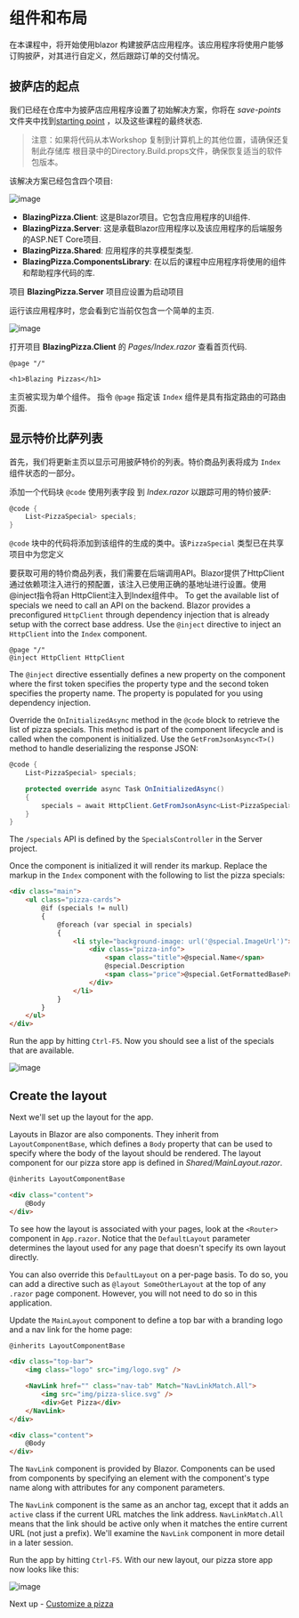 # 组件和布局

在本课程中，将开始使用blazor 构建披萨店应用程序。该应用程序将使用户能够订购披萨，对其进行自定义，然后跟踪订单的交付情况。

## 披萨店的起点

我们已经在仓库中为披萨店应用程序设置了初始解决方案，你将在 *save-points* 文件夹中找到[starting point](../save-points/00-get-started) ，以及这些课程的最终状态.

> 注意：如果将代码从本Workshop 复制到计算机上的其他位置，请确保还复制此存储库 根目录中的Directory.Build.props文件，确保恢复适当的软件包版本。

该解决方案已经包含四个项目:

![image](https://user-images.githubusercontent.com/1874516/77238114-e2072780-6b8a-11ea-8e44-de6d7910183e.png)


- **BlazingPizza.Client**: 这是Blazor项目。它包含应用程序的UI组件.
- **BlazingPizza.Server**: 这是承载Blazor应用程序以及该应用程序的后端服务的ASP.NET Core项目.
- **BlazingPizza.Shared**: 应用程序的共享模型类型.
- **BlazingPizza.ComponentsLibrary**: 在以后的课程中应用程序将使用的组件和帮助程序代码的库.

项目 **BlazingPizza.Server** 项目应设置为启动项目

运行该应用程序时，您会看到它当前仅包含一个简单的主页.

![image](https://user-images.githubusercontent.com/1874516/77238160-25fa2c80-6b8b-11ea-8145-e163a9f743fe.png)

打开项目 **BlazingPizza.Client** 的 *Pages/Index.razor*  查看首页代码.

```
@page "/"

<h1>Blazing Pizzas</h1>
```

主页被实现为单个组件。 指令 `@page` 指定该 `Index` 组件是具有指定路由的可路由页面.

## 显示特价比萨列表

首先，我们将更新主页以显示可用披萨特价的列表。特价商品列表将成为 `Index` 组件状态的一部分。 

添加一个代码块  `@code` 使用列表字段 到 *Index.razor* 以跟踪可用的特价披萨:

```csharp
@code {
    List<PizzaSpecial> specials;
}
```

`@code` 块中的代码将添加到该组件的生成的类中。该`PizzaSpecial` 类型已在共享项目中为您定义 

要获取可用的特价商品列表，我们需要在后端调用API。Blazor提供了HttpClient通过依赖项注入进行的预配置，该注入已使用正确的基地址进行设置。使用@inject指令将an HttpClient注入到Index组件中。
To get the available list of specials we need to call an API on the backend. Blazor provides a preconfigured `HttpClient` through dependency injection that is already setup with the correct base address. Use the `@inject` directive to inject an `HttpClient` into the `Index` component.

```
@page "/"
@inject HttpClient HttpClient
```

The `@inject` directive essentially defines a new property on the component where the first token specifies the property type and the second token specifies the property name. The property is populated for you using dependency injection.

Override the `OnInitializedAsync` method in the `@code` block to retrieve the list of pizza specials. This method is part of the component lifecycle and is called when the component is initialized. Use the `GetFromJsonAsync<T>()` method to handle deserializing the response JSON:

```csharp
@code {
    List<PizzaSpecial> specials;

    protected override async Task OnInitializedAsync()
    {
        specials = await HttpClient.GetFromJsonAsync<List<PizzaSpecial>>("specials");
    }
}
```

The `/specials` API is defined by the `SpecialsController` in the Server project.

Once the component is initialized it will render its markup. Replace the markup in the `Index` component with the following to list the pizza specials:

```html
<div class="main">
    <ul class="pizza-cards">
        @if (specials != null)
        {
            @foreach (var special in specials)
            {
                <li style="background-image: url('@special.ImageUrl')">
                    <div class="pizza-info">
                        <span class="title">@special.Name</span>
                        @special.Description
                        <span class="price">@special.GetFormattedBasePrice()</span>
                    </div>
                </li>
            }
        }
    </ul>
</div>
```

Run the app by hitting `Ctrl-F5`. Now you should see a list of the specials that are available.

![image](https://user-images.githubusercontent.com/1874516/77239386-6c558880-6b97-11ea-9a14-83933146ba68.png)


## Create the layout

Next we'll set up the layout for the app. 

Layouts in Blazor are also components. They inherit from `LayoutComponentBase`, which defines a `Body` property that can be used to specify where the body of the layout should be rendered. The layout component for our pizza store app is defined in *Shared/MainLayout.razor*.

```html
@inherits LayoutComponentBase

<div class="content">
    @Body
</div>
```

To see how the layout is associated with your pages, look at the `<Router>` component in `App.razor`. Notice that the `DefaultLayout` parameter determines the layout used for any page that doesn't specify its own layout directly.

You can also override this `DefaultLayout` on a per-page basis. To do so, you can add a directive such as `@layout SomeOtherLayout` at the top of any `.razor` page component. However, you will not need to do so in this application.

Update the `MainLayout` component to define a top bar with a branding logo and a nav link for the home page:

```html
@inherits LayoutComponentBase

<div class="top-bar">
    <img class="logo" src="img/logo.svg" />

    <NavLink href="" class="nav-tab" Match="NavLinkMatch.All">
        <img src="img/pizza-slice.svg" />
        <div>Get Pizza</div>
    </NavLink>
</div>

<div class="content">
    @Body
</div>
```

The `NavLink` component is provided by Blazor. Components can be used from components by specifying an element with the component's type name along with attributes for any component parameters.

The `NavLink` component is the same as an anchor tag, except that it adds an `active` class if the current URL matches the link address. `NavLinkMatch.All` means that the link should be active only when it matches the entire current URL (not just a prefix). We'll examine the `NavLink` component in more detail in a later session.

Run the app by hitting `Ctrl-F5`. With our new layout, our pizza store app now looks like this:

![image](https://user-images.githubusercontent.com/1874516/77239419-aa52ac80-6b97-11ea-84ae-f880db776f5c.png)


Next up - [Customize a pizza](02-customize-a-pizza.md)
